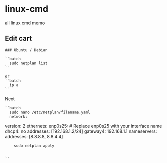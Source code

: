 # linux-cmd
all linux cmd memo


## Edit cart 

    ### Ubuntu / Debian

    ``batch
      sudo netplan list
    ``

    or 
    ``batch
      ip a
    ``
Next 
    
    ``batch
      sudo nano /etc/netplan/filename.yaml
      network:
  version: 2
  ethernets:
    enp0s25:  # Replace enp0s25 with your interface name
      dhcp4: no
      addresses: [192.168.1.2/24]
      gateway4: 192.168.1.1
      nameservers:
        addresses: [8.8.8.8, 8.8.4.4]

        sudo netplan apply


    ``
